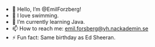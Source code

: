 - 👋 Hello, I’m @EmilForzberg!
- 👀 I love swimming. 
- 🌱 I’m currently learning Java.
- 📫 How to reach me: emil.forsberg@yh.nackademin.se
- ⚡ Fun fact: Same birthday as Ed Sheeran.

<!---
EmilForzberg/EmilForzberg is a ✨ special ✨ repository because its `README.md` (this file) appears on your GitHub profile.
You can click the Preview link to take a look at your changes.
--->
